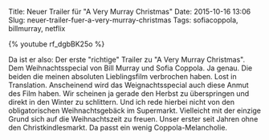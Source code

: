 Title: Neuer Trailer für "A Very Murray Christmas"
Date: 2015-10-16 13:06
Slug: neuer-trailer-fuer-a-very-murray-christmas
Tags: sofiacoppola, billmurray, netflix

{% youtube rf_dgbBK25o %}

Da ist er also: Der erste "richtige" Trailer zu "A Very Murray Christmas". Dem Weihnachtsspecial von Bill Murray und Sofia Coppola. Ja genau. Die beiden die meinen absoluten Lieblingsfilm verbrochen haben. Lost in Translation. Anscheinend wird das Weignachtsspecial auch diese Anmut des Film haben. Wir scheinen ja gerade den Herbst zu überspringen und direkt in den Winter zu schlittern. Und ich rede hierbei nicht von den obligatorischen Weihnachtsgebäck im Supermarkt. Vielleicht mit der einzige Grund sich auf die Weihnachtszeit zu freuen. Unser erster seit Jahren ohne den Christkindlesmarkt. Da passt ein wenig Coppola-Melancholie.
